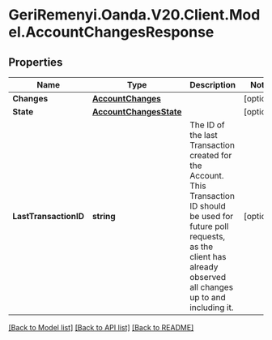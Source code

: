 # GeriRemenyi.Oanda.V20.Client.Model.AccountChangesResponse
## Properties

Name | Type | Description | Notes
------------ | ------------- | ------------- | -------------
**Changes** | [**AccountChanges**](AccountChanges.md) |  | [optional] 
**State** | [**AccountChangesState**](AccountChangesState.md) |  | [optional] 
**LastTransactionID** | **string** | The ID of the last Transaction created for the Account. This Transaction ID should be used for future poll requests, as the client has already observed all changes up to and including it. | [optional] 

[[Back to Model list]](../README.md#documentation-for-models) [[Back to API list]](../README.md#documentation-for-api-endpoints) [[Back to README]](../README.md)

